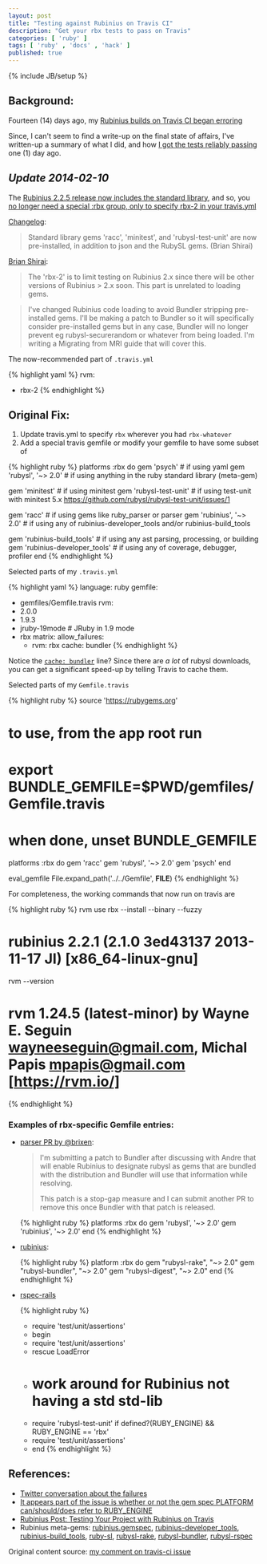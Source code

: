 ```yaml
---
layout: post
title: "Testing against Rubinius on Travis CI"
description: "Get your rbx tests to pass on Travis"
categories: [ 'ruby' ]
tags: [ 'ruby' , 'docs' , 'hack' ]
published: true
---
```

{% include JB/setup %}

## Background:

Fourteen (14) days ago, my [Rubinius builds on Travis CI began erroring](https://travis-ci.org/metricfu/metric_fu/jobs/14269663)

Since, I can't seem to find a write-up on the final state of affairs, I've written-up a summary of what I did,
and how [I got the tests reliably passing](https://travis-ci.org/metricfu/metric_fu/jobs/14902745) one (1) day ago.

## *Update 2014-02-10*

The [Rubinius 2.2.5 release now includes the standard library](https://github.com/rubinius/rubinius/releases/tag/v2.2.5), and so, you [no longer need a special :rbx group, only to specify rbx-2 in your travis.yml](https://github.com/tarcieri/http/pull/79#issuecomment-34628465)

[Changelog](https://github.com/rubinius/rubinius/releases/tag/v2.2.5):

> Standard library gems 'racc', 'minitest', and 'rubysl-test-unit' are now pre-installed, in addition to json and the RubySL gems. (Brian Shirai)

[Brian Shirai](https://github.com/tarcieri/http/pull/79#issuecomment-34628465):

> The 'rbx-2' is to limit testing on Rubinius 2.x since there will be other versions of Rubinius > 2.x soon. This part is unrelated to loading gems.

> I've changed Rubinius code loading to avoid Bundler stripping pre-installed gems. I'll be making a patch to Bundler so it will specifically consider pre-installed gems but in any case, Bundler will no longer prevent eg rubysl-securerandom or whatever from being loaded. I'm writing a Migrating from MRI guide that will cover this.

The now-recommended part of `.travis.yml`

{% highlight yaml %}
rvm:
  - rbx-2
{% endhighlight %}


## Original Fix:

1. Update travis.yml to specify `rbx` wherever you had `rbx-whatever`
2. Add a special travis gemfile or modify your gemfile to have some subset of

{% highlight ruby %}
platforms :rbx do
  gem 'psych'                    # if using yaml
  gem 'rubysl', '~> 2.0'         # if using anything in the ruby standard library (meta-gem)

  gem 'minitest'                 # if using minitest
  gem 'rubysl-test-unit'         # if using test-unit with minitest 5.x https://github.com/rubysl/rubysl-test-unit/issues/1

  gem 'racc'                     # if using gems like ruby_parser or parser
  gem 'rubinius', '~> 2.0'       # if using any of rubinius-developer_tools and/or rubinius-build_tools

  gem 'rubinius-build_tools'     # if using any ast parsing, processing, or building
  gem 'rubinius-developer_tools' # if using any of coverage, debugger, profiler
end
{% endhighlight %}

Selected parts of my `.travis.yml`

{% highlight yaml %}
language: ruby
gemfile:
  - gemfiles/Gemfile.travis
rvm:
  - 2.0.0
  - 1.9.3
  - jruby-19mode # JRuby in 1.9 mode
  - rbx
matrix:
  allow_failures:
    - rvm: rbx
cache: bundler
{% endhighlight %}

Notice the [`cache: bundler`](http://about.travis-ci.org/docs/user/caching/) line?
Since there are *a lot* of rubysl downloads, you can get a significant speed-up by telling Travis to cache them.

Selected parts of my `Gemfile.travis`

{% highlight ruby %}
source 'https://rubygems.org'

# to use, from the app root run
# export BUNDLE_GEMFILE=$PWD/gemfiles/Gemfile.travis
# when done, unset BUNDLE_GEMFILE

platforms :rbx do
  gem 'racc'
  gem 'rubysl', '~> 2.0'
  gem 'psych'
end

eval_gemfile File.expand_path('../../Gemfile', __FILE__)
{% endhighlight %}

For completeness, the working commands that now run on travis are

{% highlight ruby %}
rvm use rbx --install --binary --fuzzy
# rubinius 2.2.1 (2.1.0 3ed43137 2013-11-17 JI) [x86_64-linux-gnu]
rvm --version
# rvm 1.24.5 (latest-minor) by Wayne E. Seguin <wayneeseguin@gmail.com>, Michal Papis <mpapis@gmail.com> [https://rvm.io/]
{% endhighlight %}

### Examples of rbx-specific Gemfile entries:

- [parser PR by @brixen](https://github.com/whitequark/parser/pull/118/):

  > I'm submitting a patch to Bundler after discussing with Andre that will
  > enable Rubinius to designate rubysl as gems that are bundled with the
  > distribution and Bundler will use that information while resolving.
  >
  > This patch is a stop-gap measure and I can submit another PR to remove
  > this once Bundler with that patch is released.

  {% highlight ruby %}
  platforms :rbx do
    gem 'rubysl', '~> 2.0'
    gem 'rubinius', '~> 2.0'
  end
  {% endhighlight %}

- [rubinius](https://github.com/rubinius/rubinius/blob/0a59255/Gemfile#L7):

  {% highlight ruby %}
  platform :rbx do
    gem "rubysl-rake", "~> 2.0"
    gem "rubysl-bundler", "~> 2.0"
    gem "rubysl-digest", "~> 2.0"
  end
  {% endhighlight %}

- [rspec-rails](https://github.com/rspec/rspec-rails/pull/871/)

  {% highlight ruby %}
  -  require 'test/unit/assertions'
  +  begin
  +    require 'test/unit/assertions'
  +  rescue LoadError
  +    # work around for Rubinius not having a std std-lib
  +    require 'rubysl-test-unit' if defined?(RUBY_ENGINE) && RUBY_ENGINE == 'rbx'
  +    require 'test/unit/assertions'
  +  end
  {% endhighlight %}

## References:

- [Twitter conversation about the failures](https://twitter.com/judofyr/status/404994491998044160)
- [It appears part of the issue is whether or not the gem spec PLATFORM can/should/does refer to RUBY_ENGINE](https://github.com/rubygems/rubygems/issues/722)
- [Rubinius Post: Testing Your Project with Rubinius on Travis](http://rubini.us/2013/12/03/testing-with-rbx-on-travis/)
- Rubinius meta-gems: [rubinius.gemspec](https://github.com/rubinius/rubinius/blob/master/rubinius.gemspec), [rubinius-developer_tools](https://github.com/rubinius/rubinius/blob/master/rubinius-developer_tools.gemspec),
  [rubinius-build_tools](https://github.com/rubinius/rubinius/blob/master/rubinius-build_tools.gemspec), [ruby-sl](https://github.com/rubysl/rubysl/blob/2.0/rubysl.gemspec),
  [rubysl-rake](https://github.com/rubysl/rubysl/blob/2.0/rubysl-rake.gemspec), [rubysl-bundler](https://github.com/rubysl/rubysl/blob/2.0/rubysl-bundler.gemspec),
  [rubysl-rspec](https://github.com/rubysl/rubysl/issues/7)

Original content source: [my comment on travis-ci issue](https://github.com/travis-ci/travis-ci/issues/1641#issuecomment-29773392)
